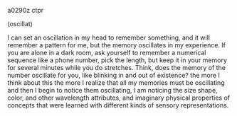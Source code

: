a0290z ctpr

(oscillat)

I can set an oscillation in my head to remember something, and it will remember a pattern for me, but the memory oscillates in my experience. If you are alone in a dark room, ask yourself to remember a numerical sequence like a phone number, pick the length, but keep it in your memory for several minutes while you do stretches. Think, does the memory of the number oscillate for you, like blinking in and out of existence? the more I think about this the more I realize that all my memories must be oscillating and then I begin to notice them oscillating, I am noticing the size shape, color, and other wavelength attributes, and imaginary physical properties of concepts that were learned with different kinds of sensory representations.
